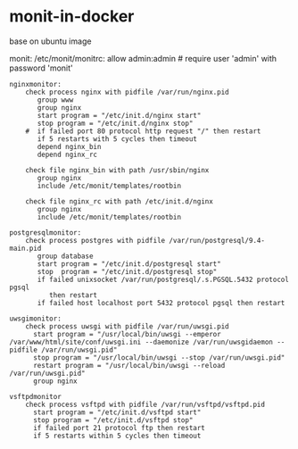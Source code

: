 # monit-in-docker
base on ubuntu image

monit:
	/etc/monit/monitrc: allow admin:admin      # require user 'admin' with password 'monit'

	nginxmonitor:
		check process nginx with pidfile /var/run/nginx.pid
		   group www
		   group nginx
		   start program = "/etc/init.d/nginx start"
		   stop program = "/etc/init.d/nginx stop"
		#  if failed port 80 protocol http request "/" then restart
		   if 5 restarts with 5 cycles then timeout
		   depend nginx_bin
		   depend nginx_rc

		check file nginx_bin with path /usr/sbin/nginx
		   group nginx
		   include /etc/monit/templates/rootbin

		check file nginx_rc with path /etc/init.d/nginx
		   group nginx
		   include /etc/monit/templates/rootbin

	postgresqlmonitor:
		check process postgres with pidfile /var/run/postgresql/9.4-main.pid
		   group database
		   start program = "/etc/init.d/postgresql start"
		   stop  program = "/etc/init.d/postgresql stop"
		   if failed unixsocket /var/run/postgresql/.s.PGSQL.5432 protocol pgsql
		      then restart
		   if failed host localhost port 5432 protocol pgsql then restart

	uwsgimonitor:
		check process uwsgi with pidfile /var/run/uwsgi.pid
		  start program = "/usr/local/bin/uwsgi --emperor /var/www/html/site/conf/uwsgi.ini --daemonize /var/run/uwsgidaemon --pidfile /var/run/uwsgi.pid"
		  stop program = "/usr/local/bin/uwsgi --stop /var/run/uwsgi.pid"
		  restart program = "/usr/local/bin/uwsgi --reload /var/run/uwsgi.pid"
		  group nginx

	vsftpdmonitor
		check process vsftpd with pidfile /var/run/vsftpd/vsftpd.pid
		  start program = "/etc/init.d/vsftpd start"
		  stop program = "/etc/init.d/vsftpd stop"
		  if failed port 21 protocol ftp then restart
		  if 5 restarts within 5 cycles then timeout
